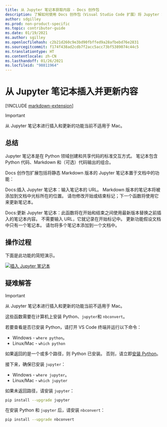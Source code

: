 ```yaml
---
title: 从 Jupyter 笔记本获取内容 - Docs 创作包
description: 了解如何使用 Docs 创作包（Visual Studio Code 扩展）将 Jupyter 笔记本中的内容插入并更新到你的文档中。
author: sdgilley
ms.prod: non-product-specific
ms.topic: contributor-guide
ms.date: 01/19/2021
ms.author: sgilley
ms.openlocfilehash: c2b21d260c9e3bd90fbffed9a28afbebd76e2831
ms.sourcegitcommit: f174f438ad2cdb7f2acc5acc73bf5389074c44c5
ms.translationtype: HT
ms.contentlocale: zh-CN
ms.lasthandoff: 01/26/2021
ms.locfileid: "98811964"
---
```

# <a name="insert-and-update-content-from-a-jupyter-notebook"></a>从 Jupyter 笔记本插入并更新内容

[!INCLUDE [markdown-extension](includes/markdown-extension.md)]

> [!IMPORTANT]
> 从 Jupyter 笔记本进行插入和更新的功能当前不适用于 Mac。

## <a name="summary"></a>总结

Jupyter 笔记本是在 Python 领域创建和共享代码的标准交互方式。  笔记本包含 Python 代码、Markdown 和（可选）代码输出的组合。


Docs 创作包扩展包括将静态 Markdown 版本的 Jupyter 笔记本置于文档中的功能：

Docs:插入 Jupyter 笔记本：输入笔记本的 URL。 Markdown 版本的笔记本将被添加到文档中光标所在的位置。 请勿修改开始或结束标记；下一个函数将使用它来更新笔记本。

Docs:更新 Jupyter 笔记本：此函数将在开始和结束之间使用最新版本替换之前插入的笔记本内容。 不需要输入 URL，它就记录在开始标记中。  更新功能假设文档中只有一个笔记本。  请勿将多个笔记本添加到一个文档中。

## <a name="in-action"></a>操作过程

下面是此功能的简短演示。

[![插入 Jupyter 笔记本](media/insertnotebook.gif)](media/insertnotebook.gif#lightbox)

## <a name="troubleshooting"></a>疑难解答

> [!IMPORTANT]
> 从 Jupyter 笔记本进行插入和更新的功能当前不适用于 Mac。

这些函数需要在计算机上安装 Python、`jupyter`和 `nbconvert`。

若要查看是否已安装 Python，请打开 VS Code 终端并运行以下命令：

* Windows - `where python`。
* Linux/Mac - `which python`

如果返回的是一个或多个路径，则 Python 已安装。  否则，请立即[安装 Python](https://www.python.org/downloads/)。

接下来，确保已安装 `jupyter`：

* Windows - `where jupyter`。
* Linux/Mac - `which jupyter`

如果未返回路径，请安装 `jupyter`：

```bash
pip install --upgrade jupyter
```

在安装 Python 和 `jupyter` 后，请安装 `nbconvert`：

```bash
pip install --upgrade nbconvert
```
